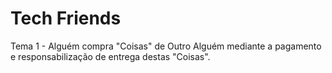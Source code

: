 # Tech Friends
Tema 1 - Alguém compra "Coisas" de Outro Alguém mediante a pagamento e responsabilização de entrega destas "Coisas".
